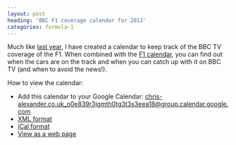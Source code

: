 ```yaml
---
layout: post
heading: 'BBC F1 coverage calendar for 2013'
categories: formula-1
---
```


Much like [last year](/on-engineering/formula-1/formula-1-bbc-tv-scheduling-calendar/), I have created a calendar to keep track of the BBC TV coverage of the F1. When combined with the [F1 calendar](http://www.f1calendar.com/), you can find out when the cars are on the track and when you can catch up with it on BBC TV (and when to avoid the news!).

How to view the calendar:

* Add this calendar to your Google Calendar: chris-alexander.co.uk_o0e839r3jgmth0tg3t3s3eea18@group.calendar.google.com
* [XML format](http://www.google.com/calendar/feeds/chris-alexander.co.uk_o0e839r3jgmth0tg3t3s3eea18%40group.calendar.google.com/public/basic)
* [iCal format](http://www.google.com/calendar/ical/chris-alexander.co.uk_o0e839r3jgmth0tg3t3s3eea18%40group.calendar.google.com/public/basic.ics)
* [View as a web page](http://www.google.com/calendar/embed?src=chris-alexander.co.uk_o0e839r3jgmth0tg3t3s3eea18%40group.calendar.google.com&amp;ctz=Europe/London)
